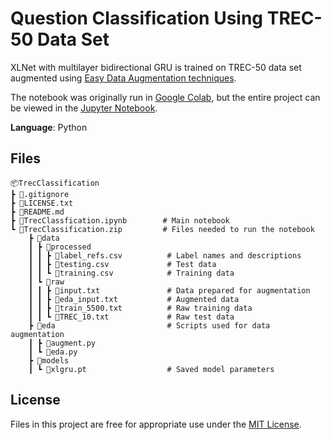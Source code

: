 # Question Classification Using TREC-50 Data Set

XLNet with multilayer bidirectional GRU is trained on TREC-50 data set augmented using [Easy Data Augmentation techniques](https://arxiv.org/pdf/1901.11196.pdf).

The notebook was originally run in [Google Colab](https://drive.google.com/file/d/1BMaX4SN3y1egNp7atzdGzSaDWiRRkHq7/view?usp=sharing), but the entire project can be viewed in the [Jupyter Notebook](https://nbviewer.jupyter.org/github/kristinamb15/question-classification/blob/main/TrecClassfication.ipynb).

**Language**: Python

## Files

    📦TrecClassification
    ┣ 📜.gitignore  
    ┣ 📜LICENSE.txt
    ┣ 📜README.md
    ┣ 📜TrecClassfication.ipynb        # Main notebook
    ┗ 📜TrecClassification.zip         # Files needed to run the notebook
        ┣ 📂data
        ┃ ┣ 📂processed
        ┃ ┃ ┣ 📜label_refs.csv          # Label names and descriptions
        ┃ ┃ ┣ 📜testing.csv             # Test data
        ┃ ┃ ┗ 📜training.csv            # Training data
        ┃ ┗ 📂raw                    
        ┃ ┃ ┣ 📜input.txt               # Data prepared for augmentation
        ┃ ┃ ┣ 📜eda_input.txt           # Augmented data
        ┃ ┃ ┣ 📜train_5500.txt          # Raw training data
        ┃ ┃ ┗ 📜TREC_10.txt             # Raw test data
        ┣ 📂eda                         # Scripts used for data augmentation
        ┃ ┣ 📜augment.py
        ┃ ┗ 📜eda.py
        ┣ 📂models
        ┃ ┗ 📜xlgru.pt                  # Saved model parameters

## License

Files in this project are free for appropriate use under the [MIT License](LICENSE.txt).